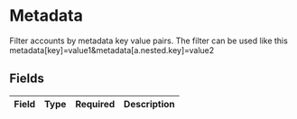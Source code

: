 # Metadata

Filter accounts by metadata key value pairs. The filter can be used like this metadata[key]=value1&metadata[a.nested.key]=value2


## Fields

| Field       | Type        | Required    | Description |
| ----------- | ----------- | ----------- | ----------- |